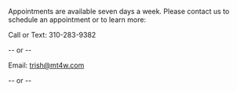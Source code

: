 <!-- 
Content for Appointments page
-->

Appointments are available seven days a week. Please contact us to schedule an appointment or to learn more:

Call or Text: 310-283-9382

-- or --

Email: [trish@mt4w.com](mailto:trish@mt4w.com)

-- or --